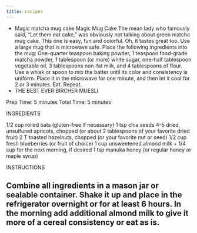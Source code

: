 ```yaml
---
title: recipes
---
```


- Magic matcha mug cake 
Magic Mug Cake
The mean lady who famously said, “Let them eat cake,” was obviously not talking about green matcha mug cake. This one is easy, fun and colorful. Oh, it tastes great too.
Use a large mug that is microwave safe. Place the following ingredients into the mug:
One-quarter teaspoon baking powder, 1 teaspoon food-grade matcha powder, 1 tablespoon (or more) white sugar, one-half tablespoon vegetable oil, 3 tablespoons non-fat milk, and 4 tablespoons of flour.
Use a whisk or spoon to mix the batter until its color and consistency is uniform. Place it in the microwave for one minute, and then let it cool for 2 or 3 minutes. Eat. Repeat.
- THE BEST EVER BIRCHER MUESLI

Prep Time: 5 minutes Total Time: 5 minutes

INGREDIENTS

1/2 cup rolled oats (gluten-free if necessary)
1 tsp chia seeds
4-5 dried, unsulfured apricots, chopped (or about 2 tablespoons of your favorite dried fruit)
2 T toasted hazelnuts, chopped (or your favorite nut or seed)
1/2 cup fresh blueberries (or fruit of choice)
1 cup unsweetened almond milk + 1/4 cup for the next morning, if desired
1 tsp manuka honey (or regular honey or maple syrup)

INSTRUCTIONS

Combine all ingredients in a mason jar or sealable container.
Shake it up and place in the refrigerator overnight or for at least 6 hours.
In the morning add additional almond milk to give it more of a cereal consistency or eat as is.
-
